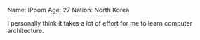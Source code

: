 Name: IPoom
Age: 27
Nation: North Korea

I personally think it takes a lot of effort for me to learn computer architecture.
